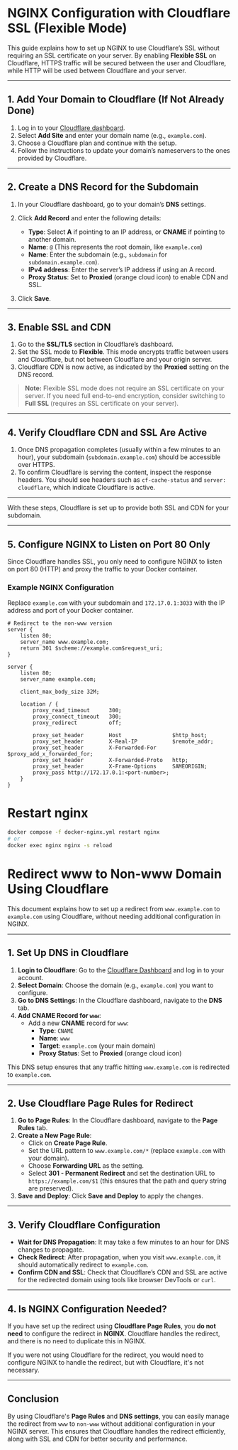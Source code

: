 # NGINX Configuration with Cloudflare SSL (Flexible Mode)

This guide explains how to set up NGINX to use Cloudflare’s SSL without requiring an SSL certificate on your server. By enabling **Flexible SSL** on Cloudflare, HTTPS traffic will be secured between the user and Cloudflare, while HTTP will be used between Cloudflare and your server.

---

## 1. Add Your Domain to Cloudflare (If Not Already Done)

1. Log in to your [Cloudflare dashboard](https://dash.cloudflare.com/).
2. Select **Add Site** and enter your domain name (e.g., `example.com`).
3. Choose a Cloudflare plan and continue with the setup.
4. Follow the instructions to update your domain’s nameservers to the ones provided by Cloudflare. 

---

## 2. Create a DNS Record for the Subdomain

1. In your Cloudflare dashboard, go to your domain’s **DNS** settings.
2. Click **Add Record** and enter the following details:

   - **Type**: Select **A** if pointing to an IP address, or **CNAME** if pointing to another domain.
   - **Name**: `@` (This represents the root domain, like `example.com`)
   - **Name**: Enter the subdomain (e.g., `subdomain` for `subdomain.example.com`).
   - **IPv4 address**: Enter the server’s IP address if using an A record.
   - **Proxy Status**: Set to **Proxied** (orange cloud icon) to enable CDN and SSL.

3. Click **Save**.

---

## 3. Enable SSL and CDN

1. Go to the **SSL/TLS** section in Cloudflare’s dashboard.
2. Set the SSL mode to **Flexible**. This mode encrypts traffic between users and Cloudflare, but not between Cloudflare and your origin server.
3. Cloudflare CDN is now active, as indicated by the **Proxied** setting on the DNS record.

> **Note:** Flexible SSL mode does not require an SSL certificate on your server. If you need full end-to-end encryption, consider switching to **Full SSL** (requires an SSL certificate on your server).

---

## 4. Verify Cloudflare CDN and SSL Are Active

1. Once DNS propagation completes (usually within a few minutes to an hour), your subdomain (`subdomain.example.com`) should be accessible over HTTPS.
2. To confirm Cloudflare is serving the content, inspect the response headers. You should see headers such as `cf-cache-status` and `server: cloudflare`, which indicate Cloudflare is active.

---

With these steps, Cloudflare is set up to provide both SSL and CDN for your subdomain.

---

## 5. Configure NGINX to Listen on Port 80 Only

Since Cloudflare handles SSL, you only need to configure NGINX to listen on port 80 (HTTP) and proxy the traffic to your Docker container.

### Example NGINX Configuration

Replace `example.com` with your subdomain and `172.17.0.1:3033` with the IP address and port of your Docker container.
```nginx
# Redirect to the non-www version
server {
    listen 80;
    server_name www.example.com;
    return 301 $scheme://example.com$request_uri;
}
```
```nginx
server {
    listen 80;
    server_name example.com;

    client_max_body_size 32M;

    location / {
        proxy_read_timeout      300;
        proxy_connect_timeout   300;
        proxy_redirect          off;

        proxy_set_header        Host                $http_host;
        proxy_set_header        X-Real-IP           $remote_addr;
        proxy_set_header        X-Forwarded-For     $proxy_add_x_forwarded_for;
        proxy_set_header        X-Forwarded-Proto   http;
        proxy_set_header        X-Frame-Options     SAMEORIGIN;
        proxy_pass http://172.17.0.1:<port-number>;
    }
}
```
# Restart nginx
```bash
docker compose -f docker-nginx.yml restart nginx
# or
docker exec nginx nginx -s reload
```
# Redirect www to Non-www Domain Using Cloudflare

This document explains how to set up a redirect from `www.example.com` to `example.com` using Cloudflare, without needing additional configuration in NGINX.

---

## 1. Set Up DNS in Cloudflare

1. **Login to Cloudflare**: Go to the [Cloudflare Dashboard](https://dash.cloudflare.com/) and log in to your account.
2. **Select Domain**: Choose the domain (e.g., `example.com`) you want to configure.
3. **Go to DNS Settings**: In the Cloudflare dashboard, navigate to the **DNS** tab.
4. **Add CNAME Record for `www`**:
   - Add a new **CNAME** record for `www`:
     - **Type**: `CNAME`
     - **Name**: `www`
     - **Target**: `example.com` (your main domain)
     - **Proxy Status**: Set to **Proxied** (orange cloud icon)

This DNS setup ensures that any traffic hitting `www.example.com` is redirected to `example.com`.

---

## 2. Use Cloudflare Page Rules for Redirect

1. **Go to Page Rules**: In the Cloudflare dashboard, navigate to the **Page Rules** tab.
2. **Create a New Page Rule**:
   - Click on **Create Page Rule**.
   - Set the URL pattern to `www.example.com/*` (replace `example.com` with your domain).
   - Choose **Forwarding URL** as the setting.
   - Select **301 - Permanent Redirect** and set the destination URL to `https://example.com/$1` (this ensures that the path and query string are preserved).
3. **Save and Deploy**: Click **Save and Deploy** to apply the changes.

---

## 3. Verify Cloudflare Configuration

- **Wait for DNS Propagation**: It may take a few minutes to an hour for DNS changes to propagate.
- **Check Redirect**: After propagation, when you visit `www.example.com`, it should automatically redirect to `example.com`.
- **Confirm CDN and SSL**: Check that Cloudflare’s CDN and SSL are active for the redirected domain using tools like browser DevTools or `curl`.

---

## 4. Is NGINX Configuration Needed?

If you have set up the redirect using **Cloudflare Page Rules**, you **do not need** to configure the redirect in **NGINX**. Cloudflare handles the redirect, and there is no need to duplicate this in NGINX.

If you were not using Cloudflare for the redirect, you would need to configure NGINX to handle the redirect, but with Cloudflare, it's not necessary.

---

## Conclusion

By using Cloudflare's **Page Rules** and **DNS settings**, you can easily manage the redirect from `www` to `non-www` without additional configuration in your NGINX server. This ensures that Cloudflare handles the redirect efficiently, along with SSL and CDN for better security and performance.
